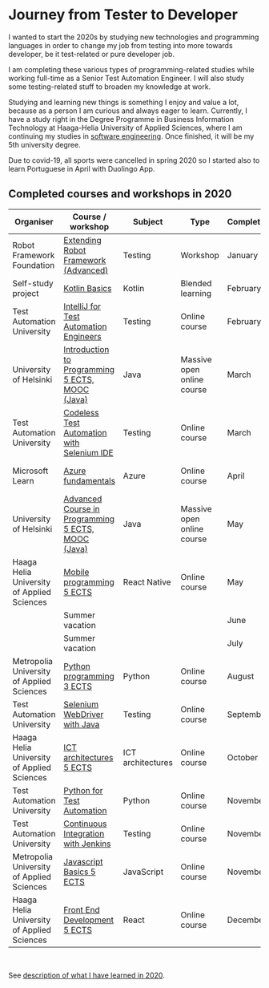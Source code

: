 # Journey from Tester to Developer

I wanted to start the 2020s by studying new technologies and programming languages in order to change my job from testing into more towards developer, be it test-related or pure developer job.

I am completing these various types of programming-related studies while working full-time as a Senior Test Automation Engineer. I will also study some testing-related stuff to broaden my knowledge at work.

Studying and learning new things is something I enjoy and value a lot, because as a person I am curious and always eager to learn. Currently, I have a study right in the Degree Programme in Business Information Technology at Haaga-Helia University of Applied Sciences, where I am continuing my studies in [software engineering](https://opinto-opas.haaga-helia.fi/index.php/en/13336/en/39079/DIGI19-E/303/year/2019?userLang=en). Once finished, it will be my 5th university degree.

Due to covid-19, all sports were cancelled in spring 2020 so I started also to learn Portuguese in April with Duolingo App.

## Completed courses and workshops in 2020

| Organiser | Course / workshop        | Subject | Type | Completed | Time spent |
| -------------------- | ------------- | ----- | ----- | ------------- | ---------- |
| Robot Framework Foundation | [Extending Robot Framework (Advanced)](https://robocon.io/#extending-robot-framework-(advanced)-[sold-out])| Testing | Workshop | January | 7 hours |
| Self-study project |[Kotlin Basics](https://github.com/teijatestaaja/kotlin-self-study) | Kotlin | Blended learning | February | 30 hours |
| Test Automation University | [IntelliJ for Test Automation Engineers](https://testautomationu.applitools.com/intellij/) | Testing | Online course | February | 4 h 45 min |
| University of Helsinki | [Introduction to Programming 5 ECTS, MOOC (Java)](https://ohjelmointi-20.mooc.fi/) | Java | Massive open online course | March | 27 h 15 min |
| Test Automation University | [Codeless Test Automation with Selenium IDE](https://testautomationu.applitools.com/codeless-test-automation-with-selenium-ide/) | Testing | Online course | March | 2 hours |
| Microsoft Learn | [Azure fundamentals](https://docs.microsoft.com/fi-fi/learn/paths/azure-fundamentals/) | Azure | Online course | April | 5 hours 35 minutes |
| University of Helsinki | [Advanced Course in Programming 5 ECTS, MOOC (Java)](https://ohjelmointi-20.mooc.fi/) | Java | Massive open online course | May | 43 hours |
| Haaga Helia University of Applied Sciences | [Mobile programming 5 ECTS](https://opinto-opas.haaga-helia.fi/course_unit/SWD4TN021) | React Native | Online course | May | 54 hours |
| | Summer vacation | | | June | |
| | Summer vacation | | | July | |
| Metropolia University of Applied Sciences | [Python programming 3 ECTS](https://campusonline.fi/course/python-programming/) | Python | Online course | August | 12 h 20 min |
| Test Automation University | [Selenium WebDriver with Java](https://testautomationu.applitools.com/selenium-webdriver-tutorial-java/) | Testing | Online course | September | 4 h 30 min |
| Haaga Helia University of Applied Sciences | [ICT architectures 5 ECTS](https://opinto-opas.haaga-helia.fi/course_unit/BIG4TA023) | ICT architectures | Online course | October | 13 hours 30 min |
| Test Automation University | [Python for Test Automation](https://testautomationu.applitools.com/python-tutorial/) | Python | Online course | November | 2 hours |
| Test Automation University | [Continuous Integration with Jenkins](https://testautomationu.applitools.com/jenkins-tutorial/) | Testing | Online course | November | 1 hour 30 min |
| Metropolia University of Applied Sciences | [Javascript Basics 5 ECTS](https://campusonline.fi/course/javascript-perusteet/) | JavaScript | Online course | November | 6 hours |
| Haaga Helia University of Applied Sciences | [Front End Development 5 ECTS](https://opinto-opas.haaga-helia.fi/course_unit/SWD4TF022) | React | Online course| December | 39 hours |

&nbsp;&nbsp;&nbsp;

See [description of what I have learned in 2020](completed_courses_2020.md).
